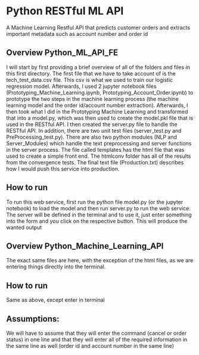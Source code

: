 # Python RESTful ML API
A Machine Learning Restful API that predicts customer orders and extracts important metadata such as account number and order id


## Overview Python_ML_API_FE

I will start by first providing a brief overview of all of the folders and files in this first directory. The first file that we have to take account of is the tech_test_data.csv file. This csv is what we used to train our logistic regression model. Afterwards, I used 2 jupyter notebook files (Prototyping_Machine_Learning.ipynb, Prototyping_Account_Order.ipynb) to prototype the two steps in the machine learning process (the machine learning model and the order id/account number extraction). Afterwards, I then took what I did in the Prototyping Machine Learning and transformed that into a model.py, which was then used to create the model.pkl file that is used in the RESTful API. I then created the server.py file to handle the RESTful API. In addition, there are two unit test files (server_test.py and PreProcessing_test.py). There are also two python modules (NLP and Server_Modules) which handle the text preprocessing and server functions in the server process. The file called templates has the html file that was used to create a simple front end. The htmlconv folder has all of the results from the convergence tests. The final text file (Production.txt) describes how I would push this service into production. 


## How to run
To run this web service, first run the python file model.py (or the jupyter notebook) to load the model and then run server.py to run the web service. The server will be defined in the terminal and to use it, just enter something into the form and you click on the respective button. This will produce the wanted output



## Overview Python_Machine_Learning_API

The exact same files are here, with the exception of the html files, as we are entering things directly into the terminal. 

## How to run
Same as above, except enter in terminal

## Assumptions:

We will have to assume that they will enter the command (cancel or order status) in one line and that they will enter all of the required information in the same line as well (order id and account number in the same line)

